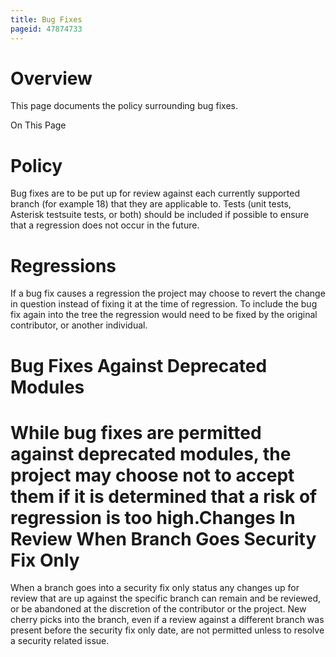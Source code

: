 ```yaml
---
title: Bug Fixes
pageid: 47874733
---
```


Overview
========

This page documents the policy surrounding bug fixes.

On This Page

Policy
======

Bug fixes are to be put up for review against each currently supported branch (for example 18) that they are applicable to. Tests (unit tests, Asterisk testsuite tests, or both) should be included if possible to ensure that a regression does not occur in the future.

Regressions
===========

If a bug fix causes a regression the project may choose to revert the change in question instead of fixing it at the time of regression. To include the bug fix again into the tree the regression would need to be fixed by the original contributor, or another individual.

Bug Fixes Against Deprecated Modules
====================================

While bug fixes are permitted against deprecated modules, the project may choose not to accept them if it is determined that a risk of regression is too high.Changes In Review When Branch Goes Security Fix Only
====================================================

 When a branch goes into a security fix only status any changes up for review that are up against the specific branch can remain and be reviewed, or be abandoned at the discretion of the contributor or the project. New cherry picks into the branch, even if a review against a different branch was present before the security fix only date, are not permitted unless to resolve a security related issue.
